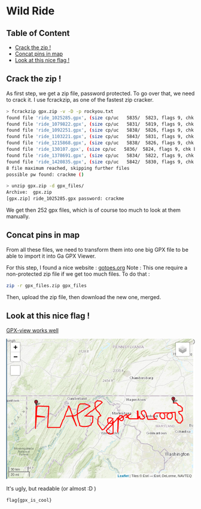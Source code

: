 # Wild Ride

## Table of Content

<!-- MarkdownTOC -->

- [Crack the zip !](#crack-the-zip-)
- [Concat pins in map](#concat-pins-in-map)
- [Look at this nice flag !](#look-at-this-nice-flag-)

<!-- /MarkdownTOC -->

## Crack the zip !

As first step, we get a zip file, password protected.
To go over that, we need to crack it.
I use fcrackzip, as one of the fastest zip cracker.

```sh
> fcrackzip gpx.zip -v -D -p rockyou.txt
found file 'ride_1025285.gpx', (size cp/uc   5835/  5823, flags 9, chk b4b8)
found file 'ride_1079822.gpx', (size cp/uc   5831/  5819, flags 9, chk b4b9)
found file 'ride_1092251.gpx', (size cp/uc   5838/  5826, flags 9, chk b4b8)
found file 'ride_1103221.gpx', (size cp/uc   5843/  5831, flags 9, chk b4b8)
found file 'ride_1215868.gpx', (size cp/uc   5838/  5826, flags 9, chk b4b8)
found file 'ride_130107.gpx', (size cp/uc   5836/  5824, flags 9, chk b4b8)
found file 'ride_1378691.gpx', (size cp/uc   5834/  5822, flags 9, chk b4b8)
found file 'ride_1420835.gpx', (size cp/uc   5842/  5830, flags 9, chk b4b8)
8 file maximum reached, skipping further files
possible pw found: crackme ()
```

```sh
> unzip gpx.zip -d gpx_files/
Archive:  gpx.zip
[gpx.zip] ride_1025285.gpx password: crackme
```

We get then 252 gpx files, which is of course too much to look at them manually.

## Concat pins in map

From all these files, we need to transform them into one big GPX file to be able to import it into Ga GPX Viewer.

For this step, I found a nice website : [gotoes.org](https://gotoes.org/strava/Combine_GPX_TCX_FIT_Files.php)
Note : This one require a non-protected zip file if we get too much files.
To do that : 

```sh
zip -r gpx_files.zip gpx_files
```

Then, upload the zip file, then download the new one, merged.

## Look at this nice flag !

[GPX-view works well](https://www.gpx-view.com/)

![Gpx-View Flag](./write-up_screenshots/2022-05-17_18-47-44.png)

It's ugly, but readable (or almost :D )
	
	flag{gpx_is_cool}

